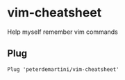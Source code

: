 # vim-cheatsheet

Help myself remember vim commands

## Plug

```
Plug 'peterdemartini/vim-cheatsheet'
```
